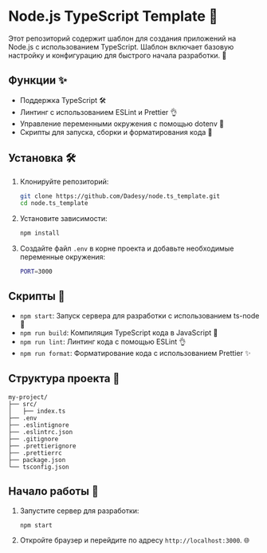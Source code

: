 # Node.js TypeScript Template 🚀

Этот репозиторий содержит шаблон для создания приложений на Node.js с использованием TypeScript. Шаблон включает базовую
настройку и конфигурацию для быстрого начала разработки. 🎉

## Функции ✨

- Поддержка TypeScript 🛠️
- Линтинг с использованием ESLint и Prettier 👌
- Управление переменными окружения с помощью dotenv 🌱
- Скрипты для запуска, сборки и форматирования кода 📜

## Установка 🛠️

1. Клонируйте репозиторий:
    ```bash
    git clone https://github.com/Dadesy/node.ts_template.git
    cd node.ts_template
    ```

2. Установите зависимости:
    ```bash
    npm install
    ```

3. Создайте файл `.env` в корне проекта и добавьте необходимые переменные окружения:
    ```bash
    PORT=3000
    ```

## Скрипты 📜

- `npm start`: Запуск сервера для разработки с использованием ts-node 🚀
- `npm run build`: Компиляция TypeScript кода в JavaScript 🔧
- `npm run lint`: Линтинг кода с помощью ESLint 👌
- `npm run format`: Форматирование кода с использованием Prettier ✨

## Структура проекта 📂

```
my-project/
├── src/
│   ├── index.ts
├── .env
├── .eslintignore
├── .eslintrc.json
├── .gitignore
├── .prettierignore
├── .prettierrc
├── package.json
└── tsconfig.json
```

## Начало работы 🚀

1. Запустите сервер для разработки:
    ```bash
    npm start
    ```

2. Откройте браузер и перейдите по адресу `http://localhost:3000`. 🌐

